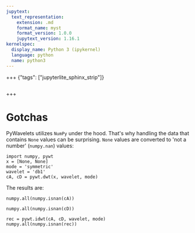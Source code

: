 ```yaml
---
jupytext:
  text_representation:
    extension: .md
    format_name: myst
    format_version: 1.0.0
    jupytext_version: 1.16.1
kernelspec:
  display_name: Python 3 (ipykernel)
  language: python
  name: python3
---
```


+++ {"tags": ["jupyterlite_sphinx_strip"]}

```{include} header.md
```

+++

# Gotchas

PyWavelets utilizes `NumPy` under the hood. That's why handling the data
that contains `None` values can be surprising. `None` values are converted to
'not a number' (`numpy.nan`) values:

```{code-cell}
import numpy, pywt
x = [None, None]
mode = 'symmetric'
wavelet = 'db1'
cA, cD = pywt.dwt(x, wavelet, mode)
```

The results are:

```{code-cell}
numpy.all(numpy.isnan(cA))
```

<!-- True -->

```{code-cell}
numpy.all(numpy.isnan(cD))
```

<!-- True -->

```{code-cell}
rec = pywt.idwt(cA, cD, wavelet, mode)
numpy.all(numpy.isnan(rec))
```

<!-- True -->
